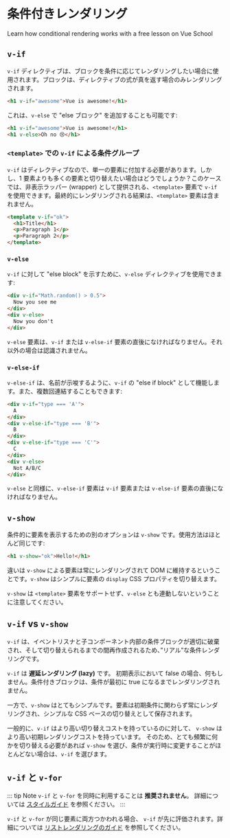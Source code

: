 # 条件付きレンダリング

<VideoLesson href="https://vueschool.io/lessons/conditional-rendering-in-vue-3?friend=vuejs" title="Learn how conditional rendering works with Vue School">Learn how conditional rendering works with a free lesson on Vue School</VideoLesson>

## `v-if`

`v-if` ディレクティブは、ブロックを条件に応じてレンダリングしたい場合に使用されます。ブロックは、ディレクティブの式が真を返す場合のみレンダリングされます。

```html
<h1 v-if="awesome">Vue is awesome!</h1>
```

これは、`v-else` で "else ブロック" を追加することも可能です:

```html
<h1 v-if="awesome">Vue is awesome!</h1>
<h1 v-else>Oh no 😢</h1>
```

### `<template>` での `v-if` による条件グループ

`v-if` はディレクティブなので、単一の要素に付加する必要があります。しかし、1 要素よりも多くの要素と切り替えたい場合はどうでしょうか？このケースでは、非表示ラッパー (wrapper) として提供される、`<template>` 要素で `v-if` を使用できます。最終的にレンダリングされる結果は、`<template>` 要素は含まれません。

```html
<template v-if="ok">
  <h1>Title</h1>
  <p>Paragraph 1</p>
  <p>Paragraph 2</p>
</template>
```

### `v-else`

`v-if` に対して "else block" を示すために、`v-else` ディレクティブを使用できます:

```html
<div v-if="Math.random() > 0.5">
  Now you see me
</div>
<div v-else>
  Now you don't
</div>
```

`v-else` 要素は、`v-if` または `v-else-if` 要素の直後になければなりません。それ以外の場合は認識されません。

### `v-else-if`

`v-else-if` は、名前が示唆するように、`v-if` の "else if block" として機能します。また、複数回連結することもできます:

```html
<div v-if="type === 'A'">
  A
</div>
<div v-else-if="type === 'B'">
  B
</div>
<div v-else-if="type === 'C'">
  C
</div>
<div v-else>
  Not A/B/C
</div>
```

`v-else` と同様に、`v-else-if` 要素は `v-if` 要素または `v-else-if` 要素の直後になければなりません。

## `v-show`

条件的に要素を表示するための別のオプションは `v-show` です。使用方法はほとんど同じです:

```html
<h1 v-show="ok">Hello!</h1>
```

違いは `v-show` による要素は常にレンダリングされて DOM に維持するということです。`v-show` はシンプルに要素の `display` CSS プロパティを切り替えます。

`v-show` は `<template>` 要素をサポートせず、`v-else` とも連動しないということに注意してください。

## `v-if` vs `v-show`

`v-if` は、イベントリスナと子コンポーネント内部の条件ブロックが適切に破棄され、そして切り替えられるまでの間再作成されるため、”リアル”な条件レンダリングです。

`v-if` は **遅延レンダリング (lazy)** です。 初期表示において false の場合、何もしません。条件付きブロックは、条件が最初に true になるまでレンダリングされません。

一方で、`v-show` はとてもシンプルです。要素は初期条件に関わらず常にレンダリングされ、シンプルな CSS ベースの切り替えとして保存されます。

一般的に、`v-if` はより高い切り替えコストを持っているのに対して、 `v-show` はより高い初期レンダリングコストを持っています。 そのため、とても頻繁に何かを切り替える必要があれば `v-show` を選び、条件が実行時に変更することがほとんどない場合は、`v-if` を選びます。

## `v-if` と `v-for`

::: tip Note
`v-if` と `v-for` を同時に利用することは **推奨されません**。 詳細については [スタイルガイド](../style-guide/#v-for-と一緒に-v-if-を使うのを避ける-必須) を参照ください。
:::

`v-if` と `v-for` が同じ要素に両方つかわれる場合、 `v-if` が先に評価されます。詳細については [リストレンダリングのガイド](list.html#v-for-と-v-if) を参照してください。

